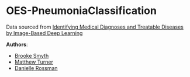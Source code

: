 # OES-PneumoniaClassification
Data sourced from [Identifying Medical Diagnoses and Treatable Diseases by Image-Based Deep Learning](https://www.cell.com/cell/fulltext/S0092-8674(18)30154-5)

**Authors**:

- [Brooke Smyth]()
- [Matthew Turner](https://github.com/austint1121)
- [Danielle Rossman](https://github.com/dmrossm)

